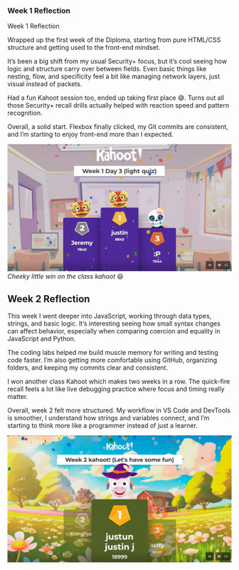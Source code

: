 ### Week 1 Reflection
Week 1 Reflection

Wrapped up the first week of the Diploma, starting from pure HTML/CSS structure and getting used to the front-end mindset.

It’s been a big shift from my usual Security+ focus, but it’s cool seeing how logic and structure carry over between fields. Even basic things like nesting, flow, and specificity feel a bit like managing network layers, just visual instead of packets.

Had a fun Kahoot session too, ended up taking first place 😅. Turns out all those Security+ recall drills actually helped with reaction speed and pattern recognition.

Overall, a solid start. Flexbox finally clicked, my Git commits are consistent, and I’m starting to enjoy front-end more than I expected.

![Week 1 Kahoot Win](assets/screenshot/week1_kahoot_win.png)
*Cheeky little win on the class kahoot* 😆

## Week 2 Reflection

This week I went deeper into JavaScript, working through data types, strings, and basic logic. It’s interesting seeing how small syntax changes can affect behavior, especially when comparing coercion and equality in JavaScript and Python.

The coding labs helped me build muscle memory for writing and testing code faster. I’m also getting more comfortable using GitHub, organizing folders, and keeping my commits clear and consistent.

I won another class Kahoot which makes two weeks in a row. The quick-fire recall feels a lot like live debugging practice where focus and timing really matter.

Overall, week 2 felt more structured. My workflow in VS Code and DevTools is smoother, I understand how strings and variables connect, and I’m starting to think more like a programmer instead of just a learner.

![Week 2 Kahoot Win](assets/screenshot/week2_kahoot_win.png)
